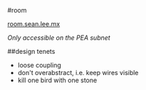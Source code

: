 #room

[room.sean.lee.mx](http://room.sean.lee.mx)

<i>Only accessible on the PEA subnet</i>

##design tenets
- loose coupling
- don't overabstract, i.e. keep wires visible
- kill one bird with one stone
